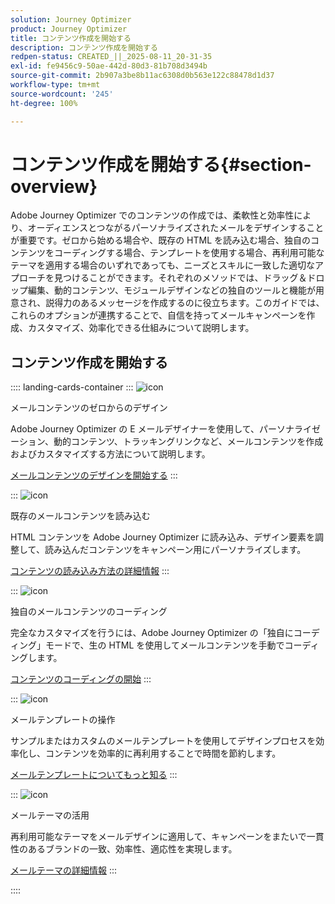 ```yaml
---
solution: Journey Optimizer
product: Journey Optimizer
title: コンテンツ作成を開始する
description: コンテンツ作成を開始する
redpen-status: CREATED_||_2025-08-11_20-31-35
exl-id: fe9456c9-50ae-442d-80d3-81b708d3494b
source-git-commit: 2b907a3be8b11ac6308d0b563e122c88478d1d37
workflow-type: tm+mt
source-wordcount: '245'
ht-degree: 100%

---
```


# コンテンツ作成を開始する{#section-overview}

Adobe Journey Optimizer でのコンテンツの作成では、柔軟性と効率性により、オーディエンスとつながるパーソナライズされたメールをデザインすることが重要です。ゼロから始める場合や、既存の HTML を読み込む場合、独自のコンテンツをコーディングする場合、テンプレートを使用する場合、再利用可能なテーマを適用する場合のいずれであっても、ニーズとスキルに一致した適切なアプローチを見つけることができます。それぞれのメソッドでは、ドラッグ＆ドロップ編集、動的コンテンツ、モジュールデザインなどの独自のツールと機能が用意され、説得力のあるメッセージを作成するのに役立ちます。このガイドでは、これらのオプションが連携することで、自信を持ってメールキャンペーンを作成、カスタマイズ、効率化できる仕組みについて説明します。

## コンテンツ作成を開始する

:::: landing-cards-container
:::
![icon](https://cdn.experienceleague.adobe.com/icons/circle-play.svg?lang=ja)

メールコンテンツのゼロからのデザイン

Adobe Journey Optimizer の E メールデザイナーを使用して、パーソナライゼーション、動的コンテンツ、トラッキングリンクなど、メールコンテンツを作成およびカスタマイズする方法について説明します。

[メールコンテンツのデザインを開始する](../using/email/content-from-scratch.md)
:::

:::
![icon](https://cdn.experienceleague.adobe.com/icons/list-check.svg?lang=ja)

既存のメールコンテンツを読み込む

HTML コンテンツを Adobe Journey Optimizer に読み込み、デザイン要素を調整して、読み込んだコンテンツをキャンペーン用にパーソナライズします。

[コンテンツの読み込み方法の詳細情報](../using/email/existing-content.md)
:::

:::
![icon](https://cdn.experienceleague.adobe.com/icons/code-branch.svg?lang=ja)

独自のメールコンテンツのコーディング

完全なカスタマイズを行うには、Adobe Journey Optimizer の「独自にコーディング」モードで、生の HTML を使用してメールコンテンツを手動でコーディングします。

[コンテンツのコーディングの開始](../using/email/code-content.md)
:::

:::
![icon](https://cdn.experienceleague.adobe.com/icons/puzzle-piece.svg?lang=ja)

メールテンプレートの操作

サンプルまたはカスタムのメールテンプレートを使用してデザインプロセスを効率化し、コンテンツを効率的に再利用することで時間を節約します。

[メールテンプレートについてもっと知る](../using/email/use-email-templates.md)
:::

:::
![icon](https://cdn.experienceleague.adobe.com/icons/gear.svg?lang=ja)

メールテーマの活用

再利用可能なテーマをメールデザインに適用して、キャンペーンをまたいで一貫性のあるブランドの一致、効率性、適応性を実現します。

[メールテーマの詳細情報](../using/email/apply-email-themes.md)
:::

::::
